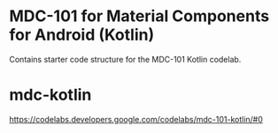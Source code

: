 # MDC-101 for Material Components for Android (Kotlin)

Contains starter code structure for the MDC-101 Kotlin codelab.
# mdc-kotlin

https://codelabs.developers.google.com/codelabs/mdc-101-kotlin/#0
